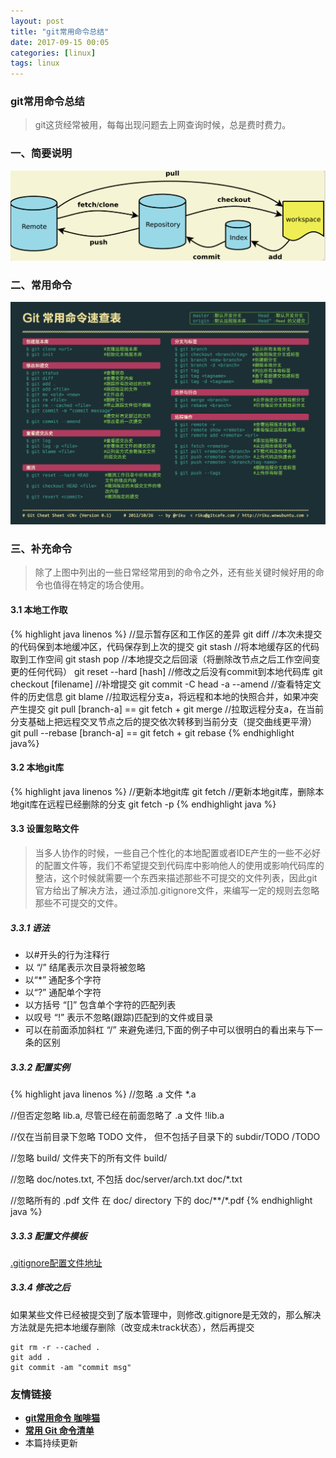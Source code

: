 ```yaml
---
layout: post
title: "git常用命令总结"
date: 2017-09-15 00:05
categories: [linux]
tags: linux
---
```


### git常用命令总结

> git这货经常被用，每每出现问题去上网查询时候，总是费时费力。
### 一、简要说明

![](../media/img/20170915/git.png)

### 二、常用命令

![](../media/img/20170915/git_command.png)

### 三、补充命令

> 除了上图中列出的一些日常经常用到的命令之外，还有些关键时候好用的命令也值得在特定的场合使用。

#### 3.1 本地工作取

{% highlight java linenos %}
//显示暂存区和工作区的差异
git diff
//本次未提交的代码保到本地缓冲区，代码保存到上次的提交
git stash
//将本地缓存区的代码取到工作空间
git stash pop
//本地提交之后回滚（将删除改节点之后工作空间变更的任何代码）
git reset --hard [hash]
//修改之后没有commit到本地代码库
git checkout [filename]
//补增提交
git commit -C head -a --amend
//查看特定文件的历史信息
git blame
//拉取远程分支a，将远程和本地的快照合并，如果冲突产生提交
git pull [branch-a] == git fetch + git merge
//拉取远程分支a，在当前分支基础上把远程交叉节点之后的提交依次转移到当前分支（提交曲线更平滑）
git pull --rebase [branch-a] == git fetch + git rebase
{% endhighlight java%}
	
#### 3.2 本地git库

{% highlight java linenos %}
//更新本地git库
git fetch
//更新本地git库，删除本地git库在远程已经删除的分支
git fetch -p
{% endhighlight java %}
	
#### 3.3 设置忽略文件

> 当多人协作的时候，一些自己个性化的本地配置或者IDE产生的一些不必好的配置文件等，我们不希望提交到代码库中影响他人的使用或影响代码库的整洁，这个时候就需要一个东西来描述那些不可提交的文件列表，因此git官方给出了解决方法，通过添加.gitignore文件，来编写一定的规则去忽略那些不可提交的文件。

##### 3.3.1 语法
- 以#开头的行为注释行
- 以 “/” 结尾表示次目录将被忽略
- 以“*” 通配多个字符
- 以“?” 通配单个字符
- 以方括号 “[]” 包含单个字符的匹配列表
- 以叹号 “!” 表示不忽略(跟踪)匹配到的文件或目录
- 可以在前面添加斜杠 “/” 来避免递归,下面的例子中可以很明白的看出来与下一条的区别

##### 3.3.2 配置实例

{% highlight java linenos %}
//忽略 .a 文件
*.a

//但否定忽略 lib.a, 尽管已经在前面忽略了 .a 文件
!lib.a

//仅在当前目录下忽略 TODO 文件， 但不包括子目录下的 subdir/TODO
/TODO

//忽略 build/ 文件夹下的所有文件
build/

//忽略 doc/notes.txt, 不包括 doc/server/arch.txt
doc/*.txt

//忽略所有的 .pdf 文件 在 doc/ directory 下的
doc/**/*.pdf
{% endhighlight java %}

##### 3.3.3 配置文件模板

[.gitignore配置文件地址](https://github.com/github/gitignore)

##### 3.3.4 修改之后

如果某些文件已经被提交到了版本管理中，则修改.gitignore是无效的，那么解决方法就是先把本地缓存删除（改变成未track状态），然后再提交

```shell
git rm -r --cached .
git add .
git commit -am "commit msg"
```

### 友情链接

- [**git常用命令 咖啡猫**](https://cafed.github.io/2017/05/13/git-cmd)
- [**常用 Git 命令清单**](http://www.ruanyifeng.com/blog/2015/12/git-cheat-sheet.html)
- 本篇持续更新